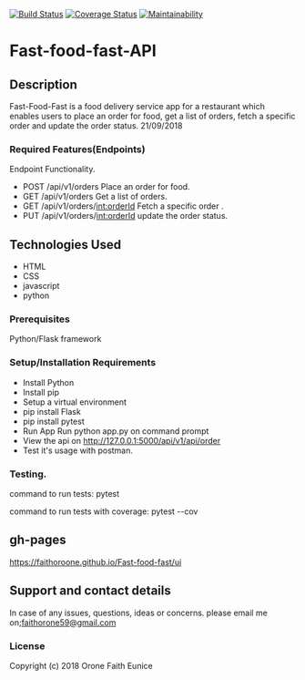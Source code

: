 [![Build Status](https://travis-ci.org/FaithOroone/Fast-food-fast.svg?branch=develop)](https://travis-ci.org/FaithOroone/Fast-food-fast) [![Coverage Status](https://coveralls.io/repos/github/FaithOroone/Fast-food-fast/badge.svg?branch=develop)](https://coveralls.io/github/FaithOroone/Fast-food-fast?branch=develop)  [![Maintainability](https://api.codeclimate.com/v1/badges/cebadc11188adbfb2708/maintainability)](https://codeclimate.com/github/FaithOroone/Fast-food-fast/maintainability)

# Fast-food-fast-API

## Description
Fast-Food-Fast is a food delivery service app for a restaurant which enables users to place an order for food, get a list of orders, fetch a specific order and update the order status.
21/09/2018

### Required Features(Endpoints)
Endpoint Functionality.
* POST /api/v1/orders Place an order for food.
* GET /api/v1/orders Get a list of orders.
* GET /api/v1/orders/<int:orderId> Fetch a specific order .
* PUT /api/v1/orders/<int:orderId> update the order status.

## Technologies Used
* HTML
* CSS
* javascript
* python

### Prerequisites
Python/Flask framework

### Setup/Installation Requirements
* Install Python
* Install pip
* Setup a virtual environment
* pip install Flask
* pip install pytest
* Run App Run python app.py on command prompt
* View the api on http://127.0.0.1:5000/api/v1/api/order
* Test it's usage with postman.

### Testing.
command to run tests: pytest

command to run tests with coverage: pytest --cov

## gh-pages
 https://faithoroone.github.io/Fast-food-fast/ui

## Support and contact details
In case of any issues, questions, ideas or concerns. please email me on;faithorone59@gmail.com

### License
Copyright (c) 2018 Orone Faith Eunice